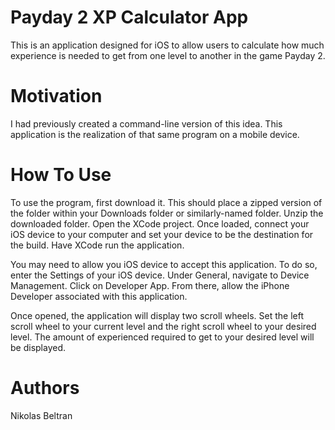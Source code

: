 # Payday 2 XP Calculator App

This is an application designed for iOS to allow users to calculate how much experience is needed to get from one level to another in the game Payday 2.

# Motivation

I had previously created a command-line version of this idea. This application is the realization of that same program on a  mobile device.

# How To Use

To use the program, first download it. This should place a zipped version of the folder within your Downloads folder or similarly-named folder. Unzip the downloaded folder. Open the XCode project. Once loaded, connect your iOS device to your computer and set your device to be the destination for the build. Have XCode run the application. 

You may need to allow you iOS device to accept this application. To do so, enter the Settings of your iOS device. Under General, navigate to Device Management. Click on Developer App. From there, allow the iPhone Developer associated with this application.

Once opened, the application will display two scroll wheels. Set the left scroll wheel to your current level and the right scroll wheel to your desired level. The amount of experienced required to get to your desired level will be displayed.

# Authors

Nikolas Beltran
